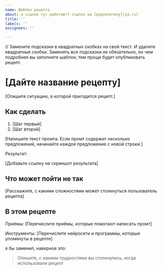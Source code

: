```yaml
---
name: Шаблон рецепта
about: а ссылки тут работают? ссылка на [редполитику](ya.ru)
title: ''
labels: ''
assignees: ''

---
```


// Замените подсказки в квадратных скобках на свой текст. И удалите квадратные скобки. 
Заменять все подсказки не обязательно, но чем подробнее вы заполните шаблон, тем проще будет опубликовать рецепт.

# [Дайте название рецепту]
[Опишите ситуацию, в которой пригодится рецепт.]

## Как сделать
1. [Шаг первый]
2. [Шаг второй]

[Напишите текст промта.
Если промт содержит несколько предложений, начинайте каждое предложение с новой строки.]

Результат: 

[Добавьте ссылку на скриншот результата] 

## Что может пойти не так
[Расскажите, с какими сложностями может столкнуться пользователь рецепта]

## В этом рецепте
Приёмы: [Перечислите приёмы, которые помогают написать промт]

Инструменты: [Перечислите нейросети и программы, которые упомянуты в рецепте]

я бы заменил, наверное это: 

> Опишите, с какими трудностями вы столкнулись, когда использовали рецепт
